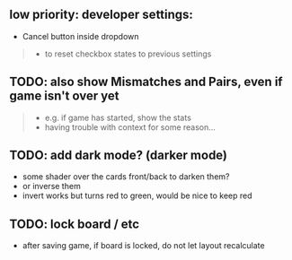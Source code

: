 ## low priority: developer settings:
- Cancel button inside dropdown
> - to reset checkbox states to previous settings


## TODO: also show Mismatches and Pairs, even if game isn't over yet
> - e.g. if game has started, show the stats
> - having trouble with context for some reason...


## TODO: add dark mode? (darker mode)
- some shader over the cards front/back to darken them?
- or inverse them
- invert works but turns red to green, would be nice to keep red


## TODO: lock board / etc
- after saving game, if board is locked, do not let layout recalculate
